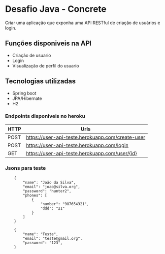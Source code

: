 # Desafio Java - Concrete
Criar uma aplicação que exponha uma API RESTful de criação de usuários e login.

## Funções disponiveis na API
 - Criação de usuario
 - Login
 - Visualização de perfil do usuario

## Tecnologias utilizadas
 - Spring boot
 - JPA/Hibernate
 - H2

### Endpoints disponiveis no heroku

|HTTP| Urls                            | 
|----|-----------------------------------------------|
|POST | https://user-api-teste.herokuapp.com/create-user | 
|POST | https://user-api-teste.herokuapp.com/login | 
|GET | https://user-api-teste.herokuapp.com/user/{id} |  


### Jsons para teste 

```
    {
        "name": "João da Silva",
        "email": "joao@silva.org",
        "password": "hunter2",
        "phones": [
            {
                "number": "987654321",
                "ddd": "21"
            }
        ]
    }
```

```
    {
        "name": "Teste",
        "email": "teste@gmail.org",
        "password": "123",
    }
```
